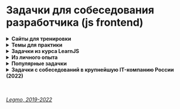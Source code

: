 <h1>Задачки для собеседования разработчика (js frontend)</h1>

[//]: # (Сайты для тренировки)
<details><summary><b>Сайты для тренировки</b></summary><p>

- [codingame.com](https://www.codingame.com)
- [codewars.com](https://www.codewars.com)
- [leetcode.com](http://leetcode.com/)
- [hackerrank.com](https://www.hackerrank.com/)
- [coderbyte.com](https://coderbyte.com/)
- [Топ 8 лучших ресурсов для практики программирования в 2018](https://habr.com/ru/post/414009/)

<br></p>
</details> 

[//]: # (Темы для практики)
<details><summary><b>Темы для практики</b></summary><p>

- циклы
- методы массивов
- промисы
- React - хуки
- TypeScript

<br></p>
</details> 

[//]: # (Задачки из курса LearnJS)
<details><summary><b>Задачки из курса LearnJS</b></summary><p>

- Циклы - https://learn.javascript.ru/while-for#tasks
- Switch - https://learn.javascript.ru/switch#tasks
- Методы строк - https://learn.javascript.ru/string#tasks
- Массивы
  - https://learn.javascript.ru/array#tasks
  - https://learn.javascript.ru/array-methods#tasks
- Объекты
  - https://learn.javascript.ru/object#tasks
  - https://learn.javascript.ru/object-methods#tasks
- Рекурсия и стек - https://learn.javascript.ru/recursion#tasks
- Замыкания - https://learn.javascript.ru/closure#tasks
- Bind - https://learn.javascript.ru/bind#tasks
- Call, Apply - https://learn.javascript.ru/call-apply-decorators#tasks
- Timeout - https://learn.javascript.ru/settimeout-setinterval#tasks
- Колбэки
- Промисы
  - https://learn.javascript.ru/promise-basics#tasks
  - https://learn.javascript.ru/promise-chaining#tasks
- Async/Await
  - https://learn.javascript.ru/async-await#tasks

<br></p>
</details> 

[//]: # (Из личного опыта)
<details><summary><b>Из личного опыта</b></summary><p>

***

[//]: # (В каком порядке выведутся «console.log»)
<details id="task-1"><summary><b>В каком порядке выведутся «console.log»</b></summary><p>

```js
console.log('1')
setTimeout(function foo() {
  console.log('2')
}, 0)
console.log('3')

// Ответ: 1, 3, 2
```

```js
console.log('Start');

setTimeout(function timeout() {
  console.log('Timeout');
}, 0);

const promise = new Promise(function (resolve, reject) {
  console.log('Promise'); // Выполянется как обычный синхронный код
  resolve(true);
});

promise.then(function () {
  console.log('Then'); // Очередь микрозадач
});

console.log('End');

// Ответ: Start,  Promise, End, Then, Timeout
```

```js
console.log('Start');

setTimeout(function timeout() {
  console.log('Timeout');
}, 0);

//В стэке отрабатывает resolve, и отправляет .then в очередь микрозадач
Promise.resolve().then(function () {
  console.log('Then');
})

console.log('End');

// Ответ: Start,  End,  Then, Timeout
```

```js
console.log('Start');

setTimeout(function timeout() {
  console.log('setTimeout');
}, 0);

//В стэке отрабатывает resolve, и отправляет .then в очередь микрозадач
Promise.resolve().then(function () {
  console.log('Promise 1');
}).then(function () {
  console.log('Promise 2');
})

console.log('End');

// Ответ: Start,  End,  Promise 1, Promise 2, Timeout
```

```js
setTimeout(()=>{
  console.log('timeOut');
}, 0)
  
console.log(1);
  
new Promise(resolve => {
  console.log("Promise")
  setTimeout(()=>{
    console.log('777');
    resolve()         // обратить внимание на этот момент! После него всё идёт немного иначе. Кажется сразу следом отработают then. resolve() прерывает очередь макрозадач, и отрабатывают все then. Как-то так
  }, 0)
})
.then(() => {
  console.log("then1")
})
.then(() => {
  console.log("then2")
})
        
console.log(4);
  
setTimeout(()=>{
  console.log('timeOuts');
}, 0)

// 1, Promise, 4, timeOut, 777, (Сработал resolve! Очередь макрозадач прервалась) then1, then2, timeOuts
```

```js
console.log('start');  // Выполянется как обычный синхронный код

setTimeout(function(){
  console.log('timeout 5');
}, 5 );
  
setTimeout(function(){
  console.log('timeout 0');
}, 0 );

const promise = new Promise(function(resolve, reject) {
  console.log('promise');  // Выполянется как обычный синхронный код
  resolve(true);
});

promise
.then(
  function(){console.log('then 1');}  // Очередь микрозадач
)
.then(
  function(){console.log('then 2');}  // Очередь микрозадач
);
  
console.log('end ');  // Выполянется как обычный синхронный код
  
//start, promise, end
//then 1 - then/catch всегда после обычных задач (это microtasks)
//then 2
//timeout 0 - timeout/interval выполняются в самом конце, после
//timeout 5
```

```js
setTimeout(()=>{
  console.log('timeOut');
}, 0)
    
console.log(1);
    
new Promise(resolve => {
  console.log("Promise")
  setTimeout(()=>{
    console.log('777');
    resolve()         // Внимание! Дальше всё идёт иначе — промис разрешился, макротаск прервался. Следом отработают then
  }, 0)
})
.then(() => {
  console.log("then1")
})
.then(() => {
  console.log("then2")
})
          
console.log(4);
    
setTimeout(()=>{
  console.log('timeOuts');
}, 0)
  
// 1, Promise, 4, timeOut, 777, (Сработал resolve! Очередь макрозадач прервалась) then1, then2, timeOuts
```

```js
var a = 5;
  
setTimeout(function timeout(){
  console.log(a);
  a = 10;
}, 0)
    
var p = new Promise(function(resolve, reject){
  console.log(a);
  a = 25;
  resolve();
})
  
p.then(function(){
  a = 15;
  console.log(a)
})   
  
console.log(a);

  
// 5, 25, 15, 15
```

**Подробнее**
- [Legmo - JS. Работа движка JS](../JS/JS.md#engine)
- [Legmo - JS. Асинхронность](../JS/JS.md#asynchrony)

<br></p>
</details> 

[//]: # (Числа Фибоначчи. Рекурсия)
<details id="task-2"><summary><b>Числа Фибоначчи. Рекурсия</b></summary><p>

Напишите функцию fib(n) которая возвращает n-е число Фибоначчи.
- Последовательность [чисел Фибоначчи](https://ru.wikipedia.org/wiki/%D0%A7%D0%B8%D1%81%D0%BB%D0%B0_%D0%A4%D0%B8%D0%B1%D0%BE%D0%BD%D0%B0%D1%87%D1%87%D0%B8) определяется формулой `Fn = Fn-1 + Fn-2`.
- То есть, следующее число получается как сумма двух предыдущих.
- Первые два числа равны `1`, затем `2(1+1)`, затем `3(1+2)`, `5(2+3)` и так далее: `1, 1, 2, 3, 5, 8, 13, 21...`.
- Напишите функцию `fib(n)` которая возвращает `n-е` число Фибоначчи.

**Вариант 1 - Рекурсия**
```js
function test(n) {
  if (n <= 1) { return 1 }
  else {
    return  test(n - 1) + test(n - 2);
  }
  alert( test(3) ); // 2
}
```
<br>
<br>

**Вариант 2 - Рекурсия + мемоизация** 
- чтоб по несколько раз не высчитывать одно и то же значение
```js
// ДОДЕЛАТЬ!!!! ОШИБКИ!!!

function fib(n) { 
    let map = new Map();
    let a = n-1;
    let b = n-2;
    let stepA = null;
    let stepB = null;
    
    if (n <= 1) {
        return 1
    } 
    else {
        //Оптимизировать:
        //Надо ли всегда прверять map.has(a), если map.has(b) === false ?
        //вынести в f(x) повторяющийся код (поиск в map, если нет - присваивать в map и рекурсия) 
        
        if(map.has(b)) { 
            stepB = map.get(b)
        } else {
            stepB = fib(b);
            map.set(b, stepB);
        };
            
        if(map.has(a)) {
          stepA = map.get(a)
        } else {
            stepA = fib(a);
            map.set(a, stepA);
        };
    
        return stepA + stepB;
        
    }
}

console.log(fib(3)); // 2
console.log(fib(7)); // 13
//console.log(fib(77)); // 5527939700884757
```
  <br>
  <br>

**Вариант 3 - цикл for** 
- любая рекурсия может быть сведена к циклу
- начнёт с 1 и 2, затем из них получит fib(3) как их сумму, затем fib(4)как сумму предыдущих значений, затем fib(5)
  и так далее, до финального результата. На каждом шаге нам нужно помнить только значения двух предыдущих чисел
  последовательности.
- ```js
    function test(n) {
      let prev = 1;
      let cur = 1;
      for (let i = 3; i <= n; i++) {
        let temp = prev + cur;
        prev = cur;
        cur = temp;
      }
      return cur;
    }
  ```
<br>
<br>

**Вариант 4 - цикл for + деструктурирующее присваивание**
```js
function fib(n) {
  let cur = 1, prev = 1;
  for (let i = 3; i <= n; i++) {
    // cur = актуальное значение. Сумма «актуального» числа из пред. итерации и «предыдущего» числа из пред. итерации 
    // prev = предыдущее значение
    [cur, prev] = [cur + prev, cur]; 
  }
  return cur;
}
```
<br>
<br>

**Ссылки**
- [learn.javascript.ru - Задачка «Числа Фибоначчи» с решением](https://learn.javascript.ru/task/fibonacci-numbers)
- [Пример решения через «for» + деструктурирующее присваивание](https://ilyachalov.livejournal.com/162627.html)

<br></p>
</details> 

[//]: # (Генерация строки из массива объектов)
<details id="task-3"><summary><b>Генерация строки из массива объектов</b></summary><p>

**Задача**
- есть массив однотипных объектов, у каждого есть свойства value, order, expired.
  - надо написать функцию которая
    - исключить объекты с expired=true,
    - оставшиеся отсортировать по значению order (предполагалось использовать метод sort),
    - потом взять значения свойства value,
    - сделать каждому значению reverse,
    - записать всё это в строку,
    - при этом ни один символ в строке не должен повторяться дважды (предполагалось использовать коллекцию Set)
```js
// Написать функцию, либо последовательность операций, которая вернёт результат следующих условий:
// результате есть строка из сконкатенированных value элементов коллекции, расположенных в обратном порядке
// реузльтат не содержит одинаковых букв, если буква уже добавлена в строку, она более не добавляется
// результат собирается только из непросроченных записей (т.е. из тех, у которых expired: false)
// результат конкатенируется в порядке возрастания order
  
const input = [
  {value: 'qweq', order: 4, expired: false},
  {value: 'asdq', order: 2, expired: true},
  {value: 'jkri', order: 1, expired: false},
  {value: 'oiod', order: 3, expired: false},
];
```  
<br>
<br>

1. **Решение «в лоб»**
```js
const input = [
  {value: 'qweq', order: 4, expired: false},
  {value: 'asdq', order: 2, expired: true},
  {value: 'jkri', order: 1, expired: false},
  {value: 'oiod', order: 3, expired: false},
];

console.log('start: ', input)

let actual = input.filter(obj => !obj.expired)

console.log('actual: ', actual)

const temp = actual;
let sorted = temp.sort((a,b) => a.order-b.order)

console.log('sorted 1: ', sorted)

let reversed = sorted.map(obj => {
  let objCopy = {...obj};
  console.log(objCopy.value);
  objCopy.value = objCopy.value.split("").reverse().join("");
  console.log(objCopy.value);
  return objCopy;
})
console.log('reversed: ', reversed)

let output = sorted.reduce((result, current) => {
    let valArray = current.value.split("");
    let finalStr = ''
    valArray.forEach((item, index, array) =>{
    console.log('result', result, 'item: ', item)
        if(!result.includes(item) && !finalStr.includes(item)) {
            finalStr = finalStr + item;
        }
    })
    return result + finalStr;
}, '' );

console.log('output: ', output)
```
<br>
<br>

2. **Решение «в лоб» через SET**
```js
const input = [
  {value: 'qweq', order: 4, expired: false},
  {value: 'asdq', order: 2, expired: true},
  {value: 'jkri', order: 1, expired: false},
  {value: 'oiod', order: 3, expired: false},
];

let actual = input.filter(obj => !obj.expired)

const temp = actual;
let sorted = temp.sort((a,b) => a.order-b.order)

let reversed = sorted.map(obj => {
  let objCopy = {...obj};
  console.log(objCopy.value);
  objCopy.value = objCopy.value.split("").reverse().join("");
  console.log(objCopy.value);
  return objCopy;
})

let output = new Set(); 

sorted.map(obj => {
  let valArray = obj.value.split("");

  valArray.map(symb => {
    output.add(symb)
  })
}, '' );

output = [...output].join('')
```
<br>		
<br>

3. **Решение оптимизированное**
```js
const input = [
  {value: 'qweq', order: 4, expired: false},
  {value: 'Asdq', order: 2, expired: true},
  {value: 'jkri', order: 1, expired: false},
  {value: 'oiod', order: 3, expired: false},
];

const temp = [...actual];
let set = new Set(); 

let actual = temp.filter(obj => !obj.expired)
let sorted = actual.sort((a,b) => a.order-b.order)

sorted.map(obj => {
  let valArray = obj.value.split("").reverse();
  valArray.map(symb => set.add(symb));
})

let output = [...set].join('');

console.log('output:', output); //irkjdoqew
```

<br></p>
</details> 

[//]: # (Обработка строки — вырезать N восклицательных знаков)
<details id="task-4"><summary><b>Обработка строки — вырезать N восклицательных знаков</b></summary><p>

**Задача**
- Напишите функцию, которая принимает строку и удаляет из неё N восклицательных знаков
```js
  const removeExclamations = (str, count) => {};
  console.log(removeExclamations('!!!Hello, !!world!', 5)) //Hello, world!
```

**Решение**
- Решил через `map`. Можно было через `filter`, но так тоже ок.
```js
const removeExclamations = (str, count) => {
    let strArray = str.split('');
    let result = '';
    strArray.map(symbol =>{
        if((symbol === '!') && (count > 0)) {
           count--;
           return;  
        }
        else {
            result = result + symbol;
        }
    });
    return result;
};
console.log(removeExclamations('!!!Hello, !!world!', 5)) //Hello, world!
```

<br></p>
</details> 

[//]: # (Найти пересечение двух массивов чисел)
<details id="task-5"><summary><b>Найти пересечение двух массивов чисел</b></summary><p>

Написать функцию находящую пересечение двух массивов чисел.
  
**Задача**
```js
const a = [1, 10, 2, 6, 9, -32];
const b = [-7, 1, 9, 8, 0, 1, 10];
const intersect = (a,b) => {
//your code here
}
//console.log(intersect(a,b)); //[1,9,10]
```

**Решение**
```js
const a = [1, 10, 2, 6, 9, -32];
const b = [-7, 1, 9, 8, 0, 1, 10];

const intersect = (a, b) => {  
  let bCopy = [...b];  
  let result = new Set;  
  
  a.map((itemA, index) => {
    bCopy.forEach(itemB => {
        (itemA === itemB) && result.add(itemA); 
    })  
  })  
  return Array.from(result);}  
  
console.log(intersect(a, b)); //[1,9,10]
```

<br></p>
</details> 

[//]: # (Сортировка массива чисел по их квадрата)
<details id="task-6"><summary><b>Сортировка массива чисел по их квадратам *</b></summary><p>

- Отсортировать исходный массив положительных и отрицательных чисел по их квадратам. 
- Использовать алгоритм не требующий много памяти

**Решение 1 — «в лоб»**
```js
let orig = [-1,3,1,7,-5,2];
console.log(original)
let abs = orig.map(item => Math.abs(item))
let final = abs.sort((a, b) => (a*a) - (b*b) );
console.log(final)
```

<br></p>
</details> 

[//]: # (React. Создать компонент, который по нажатию кнопки создаёт новый <input>, с валидаций)
<details id="task-7"><summary><b>React. Создать компонент, который по нажатию кнопки создаёт новый «input», с валидаций</b></summary><p>

**Задача**
- написать React-компонент, который по нажатию кнопки создаёт новый инпут. Все значения валидируются формой validate. Если форма невалидна — кнопка «Сохранить» disabled.
- Добавление любого количества input'ов по кнопке
- Валидация введённого во все input значения с помощью функции `validate`
- Если форма не валидна - кнопка «Сохранить» должна быть `disabled`

**Решение**
```tsx
import { useState, useEffect, useRef } from "react";

const App:PropTypes = () => {
  let [fieldsetCount, setFieldsetCount] = useState(0);
  let [fields, setFields] = useState<any>({});
  let [formStatus, setFormStatus] = useState(false);
  const itemsRef = useRef<HTMLInputElement>();

  const range = (count:number) => {
    if(count > 0) {
      return Array(count).fill(count)
    } else {
      return [];
    }
  };

  const submitForm = (e: React.FormEvent<HTMLInputElement>) => {
    e.preventDefault();
    // some submit logic will be here
    console.log('submit')
    return true
  }

  const isInputValid = (value:string) => {
    // some validation logic will be here
    let result = true;
    console.log(`validation of ${value} is ${result}`)
    return result;
  };

  const isFormValid = () => {
    if(fieldsetCount > 0) {
      for (let key in fields) {
        if (!fields[key].isValid) {
          setFormStatus(false);
          return false
        }
      }
      setFormStatus(true);
      return true
    }
  };

  const addFieldset = () => {
    const name = fieldsetCount + 1;
    setFieldsetCount(count => count + 1)

    setFields({
      ...fields,
      [name]: {
        isValid: false,
      },
    })
  }

  const handleInputChange = (e:any) => {
    const name = e.target.name;
    const value = e.target.value;
    const currentField = itemsRef.current[name];
    if(isInputValid(value)) {
      setFields({
        ...fields,
        [name]: {
          isValid: true,
        },
      })
      currentField.classList.add("valid");
    } 
    else {
      setFields({
        ...fields,
        [name]: {
          isValid: false,
        },
      })
      currentField.classList.add("invalid");
    }
  }

  const FieldsetsGroup = range(fieldsetCount).map((field, index) => {
     const fieldName = index+1;
     return <fieldset key={fieldName}>
      <input 
        type="text" 
        name={fieldName} 
        ref={el => (itemsRef.current[fieldName] = el)}
        onChange={e => handleInputChange(e)}
      />
    </fieldset>
  });
  
  useEffect(() => isFormValid());

  const ButtonSubmit = <button 
    type="submit" 
    onClick={submitForm}
    disabled={!formStatus}
  >
    Submit
  </button>;


  const ButtonAddField = <button onClick={() => addFieldset()}>
    Add intput ({fieldsetCount})
  </button>


  return (
    <>
      <form className="App" onSubmit={submitForm}>
        {FieldsetsGroup}
        {ButtonSubmit}
      </form>
      {ButtonAddField}
    </>
  );
}
```

<br></p>
</details> 

[//]: # (React. Найти все ошибки в компоненте. Типизировать хук useState)
<details id="task-8"><summary><b>React. Найти все ошибки в компоненте. Типизировать хук useState()</b></summary><p>

**Задачка**
```
//Найти все ошибки
export const ComponentA = () => {
  const [state, setState] = useState([
    {id: 1, name: "a", status: true}, 
    {id: 2, name: "b", status: false}, 
    {id: 3, name: "c", status: true}, 
  ])

  return (
    <div>
      {state.map((item, index) => (
         <div>
           <label key={index} for={item.id}></label>
           <input type="caheckbox" id={item.id} onChange={ev => {
               state[index].status = ev.target.checked;
           }}/>
           {item.name}
         </div> 
      ))}
    </div>
  )
}
```
<br>
<br>

**Решение (проверить могут быть ошибки)**
```

export const ComponentA = () => {
  const [state, setState] = useState<Array<{id:number, name:string, status:boolean}>>([
    {id: 1, name: "a", status: true}, 
    {id: 2, name: "b", status: false}, 
    {id: 3, name: "c", status: true}, 
  ])

  const setStatus = (e) => {
    setState([
      //...state,
      //state[index].status = e.target.checked
      state.map((item,index) => {
         if(item.id === e.target.id){
           return {
             ...item,
             status: e.traget.checked,
           }
         }
         else {
           return item;
         }
      })
    ]);
  }
  
  return (
    <div>
      {state.map((item, index) => (
         <div>
           <label key={index} for={item.id}></label>
           <input type="caheckbox" id={item.id} onChange={ev => setStatus(e)}/>
           {item.name}
         </div> 
      ))}
    </div>
  )
}

```
<br>
<br>

**Комментарии**
- key ставить родительскому элементу внутри map(), а не вложенном элементу
- почему в key лучше использовать id, а не index
- onChange - использовать SetState() вместо прямого присваивания нового значения (state[index].status =
  e.target.checked)
- вообще концептуально неправильно ориентироваться на e.target.checked — лучше оперировать pRevState

<br></p>
</details> 

[//]: # (Написать асинхронную функцию запроса данных. 5 попыток. Промис)
<details id="task-9"><summary><b>Написать асинхронную функцию запроса данных. 5 попыток. (Промис)</b></summary><p>

Написать функцию getData, которая запрашивает данные по url и
в случае неуспешного запроса, повторяет его еще 5 раз
в случае неудачи возвращает ошибку “Заданный URL недоступен”
Как делаем запрос (fetch или что-то ещё - не важно)

```js
function getData() { }

getData('https://example.com')
  .then(console.log)
  .catch(console.error)
```

Решение 2
```js
const getData = str  => {return new Promise(
  (resolve, reject) => {

    let getResult = (str) => {
      const numb = +(Math.random() * 10). toFixed(4);
      return numb;
    }
    let result = getResult('STEP '+ 1);
    let count = 1;

    for(; count<6; count++) {

      if (result > 9) {
        console.log('Finish')
        resolve('YES!!!');
        break
      }
      else {
        result = getResult('STEP '+ (count+1));
      }
    }

    if(count === 6) {
      reject('Noooo')
    }

  }
)}

getData('AAA')
.then(result => console.log(result))
.catch(err => console.error(err));

```

Решение 1
```js
  function getData(str) { 
    console.log('getData start')

    let getResult = (str) => {
      //console.log('getResult', str);
      const numb = +(Math.random() * 10). toFixed(4);
      return numb;
    }
    let result = getResult('STEP '+ 1);

    for(let i=1; i<6; i++) {
      console.log('st-',i);
      console.log('result', result);

      if (result > 5) {
        console.log('Finish')
        return true;
      }
      else {
        result = getResult('STEP '+ (i+1));
      }
    }
  }

```

<br></p>
</details> 

[//]: # (Написать асинхронную функцию запроса данных. 5 попыток. Промис)
<details id="task-10"><summary><b>Написать синхронную функцию генерации случайного числа > Х. 5 попыток.</b></summary><p>

- Написать синхронную функцию
- Внутри функции генерируем случайное число
- Если число больше 0,5 - возвращаем его
- Если число меньше 0,5 - вызываем снова. И так 5 раз
- Если 5 раз неудача - выводим console.log

ВАРИАНТ через рекурсию
```js
function getNumberRec(count=5) {
  const randomNumber = Math.random();
  
  if (randomNumber > 0.9) {
    return(randomNumber);
  } 
  else {
      count--;
      if(count > 0) {
        getNumberRec(count);
      }
  }
}
getNumberRec();
```

ВАРИАНТ через for
```js
function getNumber() {
    let randomNumber = Math.random();
    
    if(randomNumber > 0.7) {
      console.log('Finish');
    } else {
      for(let i=0; i<6; i++) {
        randomNumber = Math.random();
      }
    }
}
getNumber();
```

ВАРИАНТ через while
```js
function getNumber() {
  let randomNumber = Math.random();
  let counter = 5;

  while(counter > 0) {
    console.log(`Step ${counter} randomNumber = ${randomNumber}`);
    if (randomNumber > 1) {
      console.log('randomNumber', randomNumber);
      return randomNumber;
    }
    else {
      randomNumber = Math.random();
      counter --;
    }
  }
}
```

<br></p>
</details> 

[//]: # (TypeScript. Типизировать функцию *)
<details id="task-11"><summary><b>TypeScript. Типизировать функцию *</b></summary><p>

**Задачка**
```js
/* 
 Есть объект X (произвольный) и функция getProperty, которая на вход принимает произвольный объект 
 и строковое значение свойств
 необходимо при помощи TypeScript допилить функцию getProperty таким образомю чтобы на этапе написания кода 
 в строке getProperty(X, 'm') компилятор выдавал ошибку «Argument of type '"m"' is not assignable to parameter of type '"a"' | '"b"' | '"c"' | '"d"'»
*/

const X = {a:1, b: 2, c: 3, d:4}
  
let getProperty = function(obj, key){
  return obj[key]
}
  
//getProperty(X,a)
//getProperty(X,m) 
  
// Должно получиться что-то вроде: 
// let getProperty:<V extends Record<string, >, T extends keyof V> = function(obj: V, data: T) => number;
```  

<br></p>
</details> 

[//]: # (React. Console.log внутри setTimeout внутри UseEffect *)
<details id="task-12"><summary><b>React. Console.log внутри setTimeout внутри UseEffect() *</b></summary><p>

- в `return ()` компонента есть кнопка. При клике она увеличивает счётчик в `useState()`
- есть `useEffect()`, в нём `setTimeout`, в нём `console.log`, который выводит значения счётчика
- если мы быстро нажмем несколько раз на кнопку (прям моментально) — какие значения выведет `console.log`?

**Задача**
```jsx
//Что будет выведено в console.log если очень быстро нажать 3 раза подряд на кнопку?

import React, {useStae, useEffect} from "react";
import ReactDOM  from "react-dom"; 

function Exmple() {
  const [count, setCount] = useState(0);
  
  useEffect(() => {
    setTimeout(() => {
      console.log(`You clicked ${count} times`)
    }, 3000);
  });
  
  return (
    <div>
      <p>You clicked {count} times</p>
      <button onClick={() => setCount(count +1)}>
        Click me
      </button>
    </div>    
  )
}

const rootElement = document.getElementById("root");
ReactDOM.render(<Example />, rootElement);
```

**Решение**
- Будут выведены числа 1-2-3
- При каждом клике useEffect создаёт замыкание и запоминает своё значение useState. 
- Когда таймер отработает — он возьмёт значение из замыкания
- Как-то так
- +
- выведет 1,2,3... - при каждом клике меняется счётчик в useState(), его значение хранится в замыкании с `setTimeout`
- когда таймер «дотикает» — он выведет в консоль значения счётчика из замыкания

<br></p>
</details>

[//]: # (Алгоритмы. Есть линейный график из множества точек, предложить алгоритм его построения *)
<details id="task-12"><summary><b>Алгоритмы. Есть линейный график из множества точек, предложить алгоритм его построения * </b></summary><p>

- К сожалению картинка графика не сохранилась, опишу «на пальцах» 
- График состоит из множества близко расположенных точек
- график растёт, но не равномерно, а как «зубья пилы»
- На локальных максимумах цвет точек меняется: те что «локально повыше» - ближе к красному, те что пониже - к синему.
- цвет меняется именно локально, а не абсолютно
  - Предположим, число = высота точек по y
  - `a`=3, `b`=4, `c`=6, `d`=3.7, `e`=4.5, `f`=7, `g`=6.2
  - тогда точки `с` и `f` будут по цвету ближе к красному
  - а точки `a`, `d` и `g` — ближе к синему
  - примерно так

<br></p>
</details> 

***

<br></p>
</details> 

[//]: # (Популярные задачки)
<details><summary><b>Популярные задачки</b></summary><p>

****

[//]: # (Использование var/let в «for»)
<details><summary><b>Использование var/let в «for()»</b></summary><p>

Использование `var`/`let` в `for()`.<br>
Могут дать в связке с «замыканиями» или другими задачами.

<br></p>
</details> 

[//]: # (Замыкания - написать функцию, add, чтобы вызов add_1_2_ вернул 3)
<details><summary><b>Замыкания - написать функцию, add, чтобы вызов add(1)(2) вернул 3</b></summary><p>

```js
//Стерлочная
const add = x => y => {
  return x + y;
};
const res = add(3)(6);
console.log(res);  // вернёт 9
```

```js
//Обычная
function fA() {
  var currentCount = 1;
  function fB() { 
    return currentCount++;
  };
  return fB;
}
var counter1 = fA();     
console.log(counter1()); // 1
console.log(counter1()); // 2
console.log(counter1()); // 3

// создаём другой счётчик, он будет независим от первого
var counter2 = fA();
console.log(counter2()); // 1
```

<br></p>
</details> 

[//]: # (Замыкания, this - написать декоратор для кэширования)
<details><summary><b>Замыкания, this - написать декоратор для кэширования</b></summary><p>

```js
let worker = {
  //Вариант 1 -  без func.call(this, x) 
  // здесь может быть страшно тяжёлая задача для процессора
  // alert(`Called with ${x}`);
  // return x;

  //Вариант с использование метода объекта - для демонатрации func.call(this, x) 
  someMethod() {
    return 1;
  },
  slow(x) {
    // здесь может быть страшно тяжёлая задача для процессора
    alert("Called with " + x);
    return x * this.someMethod();
  }
};

function cachingDecorator(func) {
  let cache = new Map();
  return function(x) {
    if (cache.has(x)) { // если кеш содержит такой x,
      return cache.get(x); // читаем из него результат
    }

    // иначе, вызываем функцию
    //Вариант 1 - без привязки this
    // let result = func(x); // вариант 
  
    //Вариант 2 - с привязкой this
    let result = func.call(this, x); // .call() позволяет вызывать функцию, явно устанавливая this.
    cache.set(x, result); //кешируем (запоминаем) результат
    return result;
  };
}

worker.slow = cachingDecorator(worker.slow); // добавляем к функции обёртку-декоратор, делаем её кеширующей

alert( worker.slow(2) ); // работает
alert( worker.slow(2) ); // работает, не вызывая первоначальную функцию (кешируется)
```

- [learn.javascript.ru - Декораторы и переадресация вызова, call/apply](https://learn.javascript.ru/call-apply-decorators)

<br></p>
</details> 

[//]: # (Армия функций *)
<details><summary><b>Армия функций *</b></summary><p>

  - https://learn.javascript.ru/task/make-army
  - https://learn.javascript.ru/let-const
  - https://qna.habr.com/q/365769

<br></p>
</details> 

[//]: # (Рекурсия - возведение в степень)
<details><summary><b>Рекурсия - возведение в степень</b></summary><p>

```js
//через рекурсию
function pow(x, n) {
  if (n == 1) {
    return x;
  } else {
    return x * pow(x, n - 1);
  }
}
alert(pow());
```

```js
//итеартивно, цикл for
function pow(x, n) {
  let result = 1;
  for (let i = 0; i < n; i++) {
    result *= x; // умножаем result на x n раз в цикле
  }
  return result;
}
alert( pow(2, 3) ); // 8
```

<br></p>
</details> 

[//]: # (Рекурсия - поиск факториала)
<details><summary><b>Рекурсия - посик факториала</b></summary><p>

- Число, умноженное на "себя минус один", затем на "себя минус два", и так далее до 1

```js
function fact(n) {
  if(n == 1) {
    return 1
  }
  else {
    return n * fact(n - 1);
  }
}
alert( fact(4) ); // 24
```

- [learn.javascript.ru - Рекурсия](https://learn.javascript.ru/recursion#dva-sposoba-myshleniya]v

<br></p>
</details> 

[//]: # (Рекурсия - вывод односвязного списка *)
<details><summary><b>Рекурсия - вывод односвязного списка *</b></summary><p>

- [learn.javascript.ru - Вывод односвязного списка. Рекурсия, цикл](https://learn.javascript.ru/task/output-single-linked-list)

<br></p>
</details> 

[//]: # (Кофеварка *)
<details><summary><b>Кофеварка *</b></summary><p>

  - один раз написать самому (подсматривая в учебник)
  - https://learn.javascript.ru/private-protected-properties-methods
  - https://learn.javascript.ru/task/add-method-property-coffeemachine
  - https://learn.javascript.ru/task/add-public-coffeemachine
  - https://learn.javascript.ru/functional-inheritance
  - https://learn.javascript.ru/getters-setters

<br></p>
</details> 

[//]: # (Написать debounce функцию *)
<details><summary><b>Написать debounce функцию *</b></summary><p>

- [learn.javascript.ru - Сделать Debounce](https://learn.javascript.ru/task/debounce)
- [doka - Сделать Debounce на примере формы поиска](https://doka.guide/js/debounce/)
- [Habr - Debouncing с помощью React Hooks](https://habr.com/ru/post/492248/)
- [Habr - Debouncing с помощью React Hooks: хук для функций](https://habr.com/ru/company/domclick/blog/510616/)
- [Habr - Микропаттерны оптимизации в Javascript: декораторы функций debouncing и throttling](https://habr.com/ru/post/60957/)

<br></p>
</details> 

[//]: # (Написать throttling функцию *)
<details><summary><b>Написать throttling функцию *</b></summary><p>

- [Habr - Микропаттерны оптимизации в Javascript: декораторы функций debouncing и throttling](https://habr.com/ru/post/60957/)

<br></p>
</details> 

[//]: # (Написать декоратор для кэширования *)
<details><summary><b>Написать декоратор для кэширования *</b></summary><p>

- https://learn.javascript.ru/call-apply-decorators#tasks

<br></p>
</details> 

[//]: # (Предложить разные методы организации кэша для вычисления Фибоначчи *)
<details><summary><b>Предложить разные методы организации кэша для вычисления Фибоначчи *</b></summary><p>

- кэш ограничен 20 значениями, а поступить может хоть 10000 - как оптимизировать?
- часть кэша выделяем под хранение предыдущих вычисленных значений (мемоизация).
- Рекурсия - самый дорогой вариант вычисления Фибоначчи

<br></p>
</details> 

[//]: # (Нормализация данных для проектирования стэйта React)
<details><summary><b>Нормализация данных для проектирования стэйта React</b></summary><p>

- Например: в качестве ответа сервера получаем очень большой неупорядоченный массив - как с ним работать?
- Решение: дробление по принципу связи. Точно не помню, надо повторять, но вроде идея такая - создаём отдельный массив
  для одних сущностей (задачи, например) и отдельный для других (пользователи) и устанавливаем между ними связи.

<br></p>
</details> 

[//]: # (Планирование вызовов через вложенные SetTimeout)
<details><summary><b>Планирование вызовов через вложенные SetTimeout()</b></summary><p>

```js
let delay = 500;
const getData = () => {
  console.log('getData')
    return false
};
  
let timerID = setTimeout(function work(){
      
    if (!getData()) {
        console.log('if')
        delay= delay*2
    }
  
    timerID = setTimeout(work, delay);
  
}, delay)
  
timer();
```

- https://learn.javascript.ru/settimeout-setinterval#vlozhennyy-settimeout

<br></p>
</details> 

***

<br></p>
</details> 

[//]: # (Задачки с собеседований в крупнейшую IT-компанию России)
<details><summary><b>Задачки с собеседований в крупнейшую IT-компанию России (2022)</b></summary><p>

***

[//]: # (Реализовать ф-цию, которая вернет результат выполнения другой ф-ции, в которой коллбек с ошибкой и данными)
<details><summary><b>Реализовать функцию, которая вернет результат выполнения auth(callback(ошибка, данные)))</b></summary><p>

**Задача**
- Есть функция `auth()`, она принимает коллбек, который принимает аргументами ошибку и какие-то данные.
- Написать функцию `asyncAuth()`, которая вернет результат выполнения функции `auth()`.  

**Решение 1 - «В лоб»**
```js
const errorData = new Error('Some error');
const succesData = 'Some data';

const someCallback = (error, data) => {
  if(true) {
    return data;
  }
  return error;
};

const auth = (callback) => {
    return callback();
};

const asyncAuth = (func) => {
  console.log(func());
};

asyncAuth(() => auth(() => someCallback(errorData, succesData)));
```

**Решение 2 - Промис**
```js
const errorData = new Error('Some error');
const succesData = 'Some data';

const someCallback = (error, data) => {
  if(true) {
    return data;
  }
  return error;
};

const auth = (callback) => {
    return callback();
};

const asyncAuth = (func) => {
  return new Promise((resolve,reject) => {
    if(typeof(func()) === 'string') {
      resolve(func());
    }
    reject(func());
  });
};

const promise =  asyncAuth(() => auth(() => someCallback(errorData, succesData)));

promise.then (
  data => console.log(data),
  error => console.log(error)
);
```

<br></p>
</details> 

[//]: # (Объединить пересекающиеся интервалы)
<details><summary><b>Объединить пересекающиеся интервалы</b></summary><p>

**Задача**
- Дана последовательность интервалов.
- Надо объединить те, которые имеют пересечения.
```js
mergeIntervals([[4, 8], [3, 5], [7, 12], [1, 2]]) // => [[3, 12], [1, 2]]
mergeIntervals([[3, 4], [1, 2], [4, 5], [2, 3]]) // => [[1, 5]]
```

**Решение**
```js
const mergeIntervals = (arr) => {
  if(arr.length > 0) {
    const arrCopy = arr.map( item => [...item]);
    let result = [];
    let isResultChanged = false;
    let isAIncludesB = ([a,b], [c,d]) => {return (a < c) && (b > d)};
    let isABIntersect = ([a,b], [c,d]) => {return ((b >= c) && (b <= d)) || ((a >= c) && (a <= d))};

    arrCopy.forEach(intervalAB => {
      if( result.length > 0) {
        result.forEach((item,index) => {
          let [a,b] = intervalAB;
          let [c,d] = item;

          console.log(
            `(${a}-${b}), ${c}-${d} —`,
            isAIncludesB([a,b], [c,d]),
            isAIncludesB([c,d], [a,b]),
            isABIntersect([a,b], [c,d]),
            '—',  (isAIncludesB([a,b], [c,d]) || isAIncludesB([c,d], [a,b]) || isABIntersect([a,b], [c,d]))
          )

          if (isAIncludesB([a,b], [c,d]) || isAIncludesB([c,d], [a,b]) || isABIntersect([a,b], [c,d])) {
            let x =  Math.min(a, c);
            let y =  Math.max(b, d);
            result[index]=([x,y]);
            isResultChanged = true;
          }
          else {
            console.log('Else')
            result.push(intervalAB)
          }
        })
      }
      else {
        result.push(intervalAB)
      }
    });


    if((result.length > 1) && (isResultChanged)) {
      mergeIntervals(result)
    } else {
      console.log('result', result);
      return result;
    }

  }
};

mergeIntervals([[4, 8], [3, 5], [7, 12], [1, 2]]); // => [[3, 12], [1, 2]]
mergeIntervals([[3, 4], [1, 2], [4, 5], [2, 3]]); // => [[1, 5]]
```

**Добавить проверки (TypeScript)**
- в исходном массиве два значения, это числа и они не отрицательные
- сначала идёт меньшее число, потом большее (или равное?)

**Идеи**
- использовать `arrCopy.sort()` — вызывается для каждого элемента. в функции ставить проверку, если ок — записываем в result. Надо использовать другой алгоритм - чтоб сравнивал каждый с каждым
- использовать `arrCopy.filter()`
- использовать `Array.prototype.every()` — возвращает true/false. прерывается после первого false
  - https://developer.mozilla.org/ru/docs/Web/JavaScript/Reference/Global_Objects/Array/every

- Проблема в том, что надо по кругу проверять result. Потому что в result 
  - элементы изменяются в процессе работы алгоритма. К концу обработки элементы могут стать другими - и у них самих возникнут пересечения.
  - у меня могут «через один» стоять несколько элементов, которые надо бы объединить.
- Варианты решения
  - Реализовать полноценную рекурсию. 
    - Для этого надо как-то проверять, есть ли в массиве элементы, которые могут пересекаться
  - использовать какие-то хитрые структуры, типа Map или Set? В принципе да, позволит избежать дублирования. Но кардинально проблему не решает
  - сортировать исходные массивы до начала преобразований? Проблема в том, что элементы содержат по два числа (мин и макс). А сортировать я могу только по одному...
  - обрабатывать исходный массив, а не писать в финальный? Из двух пересекающихся элементов оставляем один новый, старые убираем
  - внутри элементов разбирать два числа (границы мин-макс) в полноценный интервал из набора чисел и работать с ним?


**Рабочие ссылки**
- https://plnkr.co/edit/jXj1QgBx0iPp8IAh?preview
- https://efim360.ru/javascript-kak-najti-razlichiya-v-massivah/
- https://badtry.net/pieriesiechieniie-raznitsa-sliianiie-merge-dvukh-massivov-v-javascript-es6/

<br></p>
</details> 

[//]: # (Реализовать функцию-светофор)
<details><summary><b>Реализовать функцию-светофор</b></summary><p>

**Задача** 
- На понимание асинхронности
- Реализовать функцию, которая в бесконечном цикле выводит в консоль сообщения с определенными интервалами
  - "Зеленый" 25 секунд
  - "Желтый" 5 секунд
  - "Красный" 30 секунд

**Решение**
```js
const trafficLight = () => {
  console.log('Зеленый')

  setTimeout(()=> {
    console.log('Жёлтый')//От Зёлёного до Жёлтого - 25

    setTimeout(()=> {
      console.log('Красный')//От Жёлтого до Красного - 5
      
      setTimeout(()=> test(),30000); // От Красного до Зелёного - 30 

    },5000);
  },25000);
}

trafficLight();
```

<br></p>
</details> 

[//]: # (Вернуть массив одинаковых повторяющихся значений)
<details><summary><b>Вернуть массив одинаковых повторяющихся значений</b></summary><p>

**Задача** 
- Есть 2 массива чисел, отсортированных по возрастанию. 
- Нужно вернуть массив одинаковых повторяющихся значений.
```js
getEquals([1,2,2,3], [2,3,5]); //[2, 3]  
getEquals([1,2,2,3], [2,2,2,2]); //[2, 2]
```

**Решение**
```js
const getEquals = (a, b) => {
  const copyA = [...a];
  const copyB = [...b];
  const result = [];
  
  copyA.map((itemA, indexA) => {
    copyB.forEach((itemB, indexB) => {
      if (itemA === itemB) {
        copyB.splice(indexB,1);
        copyA.splice(indexA,1);
        result.push(itemA);
      }
    })
  })
  return result;
};

console.log(getEquals([1,2,2,3], [2,3,5])); //[2, 3]  
console.log(getEquals([1,2,2,3], [2,2,2,2])); //[2, 2]
```

**Доработка**
- Вместо двух переборов попробовать sort? reduce?
- find и findIndex - поиск первого совпадения
- filter - поиск всех совпадений. Вернёт новый массив.

<br></p>
</details> 


[//]: # (Unsorted)
<details><summary><b>Unsorted</b></summary><p>

- 3 - React. Создать компонент который принимает массив любых валют и для каждой валюты выводит одну и ту же сумму. Плюс отправка.
    - Реализовать компонент, который содержит 2 числовых input. 
    - В input-1 введено значение валюты в рублях, 
    - В input-2 введено значение валюты в долларах. 
    - При изменении в значения в одном input, сумма должна автоматически измениться в другом. 
    - Усложняем. Должен получиться универсальный компонент: 
      - принимает массив любых валют и для каждой валюты выводит одну и ту же сумму. 
      - должна быть кнопка, которая отправляет установленное значение с выбранной пользователем валютой.
- 4 - Реализовать функцию A, которая возвращает функцию B, которая первые N вызовов возвращает `yes`, затем `no`
  ```js
    const t = f(2)  
    t() === 'yes'  
    t() === 'yes'  
    t() === 'no'
  ```
- 5 - Написать класс, который реализует стек, который имеет методы `push`, `pop`, `max`  
    - Каждый метод должен иметь сложность `O(1)`.
- 6 + Реализовать метод который 5 раз пытается сделать запрос
      - Реализовать метод, который принимает url, делает запрос
      - если запрос неудачный, то повторить запрос 5 раз до удачного
      - если всё равно нет ответа, то вернуть ошибку "Ошибка"
- 7 - Вернуть поле объекта по строке-пути
    - Реализовать функцию, которая должна вернуть соответствующее поле объекта. 
    - На вход функция принимает объект и путь до поля объекта. 
    - Путь - это строка разделённая точкой. 
    - `get(obj, 'a.b'); // { c : 'd' }`  
- 8 - Дан массив строк, необходимо сгруппировать анаграммы
  ```js
    groupup(["eat", "tea", "tan", "ate", "nat", "bat"]);
    
    /*Результат  
    [  
      ["ate", "eat", "tea"],  
      ["nat", "tan"],  
      ["bat"]  
    ]
    */
  ```
- 9 - Проверить, что скобки в строке сбалансированы
    - Дана строка, состоящая из букв латинского алфавита, цифр и скобок `{([])}`. 
    - Необходимо проверить, что скобки в строке сбалансированы — на каждую открывающую скобку приходится закрывающая, и скобочные группы не пересекаются.   
    - `isValid("[(){}()()]"); // true`
    - `isValid("{f[o}o]");    // false`
- 10 - Написать HOC  async throttle
  - Реализовать функцию `async throttle`, которая оборачивает асинхронную функцию, таким образом что:  
  - Сначала вызывается переданная функция и возвращается ее результат  
  - Если во время выполнения первого вызова функцию вызвали еще раз, то возвращается результат первого вызова   
  ```js
    const delay = msec => new Promise(resolve => setTimeout(resolve, msec))  
        
    async function countUp (n = 0) {  
      console.log({ n });  
        
      for (let i = 0; i < 5; i++) {  
        console.log(n + i)  
        await delay(250)  
      }  
    }  
        
    // Your code...  
        
    async function run() {  
      const throttledCountUp = asyncThrottle(countUp)  
        
      throttledCountUp(0) // Запустит  
      throttledCountUp(10) // Пропустит  
      await throttledCountUp(20) // Пропустит, но дождется завершения throttledCountUp(0)  
         
      throttledCountUp(30) // Запустит  
    }  
        
    run()
  ```
- 13 - Реализовать класс паттерна Observer (наблюдатель)
  - Паттерн Observer (наблюдатель). Описать, дать небольшую реализацию в виде класса.
- 14 - Написать функцию, которая выдает сумму всех значений листьев бинарного дерева чисел
  - Дано бинарное дерево из чисел. Форма:  
  ```js
    class Node {  
      constructor(val, left = null, right = null){  
        this.val = val  
        this.left = left  
        this.right = right  
      }  
    }
  ```
    - Нужно написать функцию, которая выдает сумму всех значений листьев (нодов без потомков)
    - Реализовать эту функцию без рекурсии (DFS, со стеком и посещенными нодами)
- 15 - Что будет в консоли и почему
  ```js
  var i = 10;  
  var array = [];  
    
  while(i--) {  
    array.push(function (){  
        return i + i;  
    })  
  }  
    
  console.log(array[0]())  
  console.log(array[1]())  
  ```
- 16 - Написать функцию range
  - написать функцию range  
  ```js
  range(start,stop,step =1); 
  range(10) // [0,1,2,3,4,5,6,7,8,9]  
  range(-6) // []  
  range(0) //[]  
  range(-6, 0, -1)  
  ```  
<br></p>
</details> 


***

<br></p>
</details> 

<br>
<br>

*[Legmo, 2019-2022](https://github.com/Legmo/notes/)*